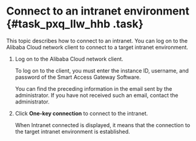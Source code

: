 # Connect to an intranet environment {#task_pxq_llw_hhb .task}

This topic describes how to connect to an intranet. You can log on to the Alibaba Cloud network client to connect to a target intranet environment.

1.  Log on to the Alibaba Cloud network client. 

    To log on to the client, you must enter the instance ID, username, and password of the Smart Access Gateway Software.

    You can find the preceding information in the email sent by the administrator. If you have not received such an email, contact the administrator.

2.  Click **One-key connection** to connect to the intranet. 

    When Intranet connected is displayed, it means that the connection to the target intranet environment is established.


